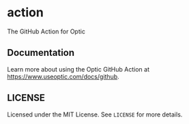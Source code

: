 # action

The GitHub Action for Optic

## Documentation

Learn more about using the Optic GitHub Action at https://www.useoptic.com/docs/github.

## LICENSE

Licensed under the MIT License. See `LICENSE` for more details.
